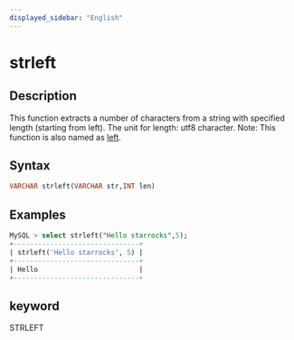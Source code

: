 ```yaml
---
displayed_sidebar: "English"
---
```


# strleft

## Description

This function extracts a number of characters from a string with specified length (starting from left). The unit for length: utf8 character.
Note: This function is also named as [left](left.md).

## Syntax

```SQL
VARCHAR strleft(VARCHAR str,INT len)
```

## Examples

```SQL
MySQL > select strleft("Hello starrocks",5);
+-------------------------------+
| strleft('Hello starrocks', 5) |
+-------------------------------+
| Hello                         |
+-------------------------------+
```

## keyword

STRLEFT
